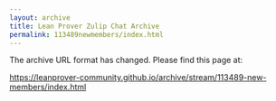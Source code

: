 ```yaml
---
layout: archive
title: Lean Prover Zulip Chat Archive
permalink: 113489newmembers/index.html
---
```


The archive URL format has changed. Please find this page at:

<https://leanprover-community.github.io/archive/stream/113489-new-members/index.html>